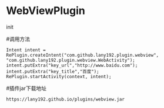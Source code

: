 # WebViewPlugin
init

#调用方法

    Intent intent = RePlugin.createIntent("com.github.lany192.plugin.webview",          "com.github.lany192.plugin.webview.WebActivity");
    intent.putExtra("key_url","http://www.baidu.com");
    intent.putExtra("key_title","百度");
    RePlugin.startActivity(context, intent);
    
#插件jar下载地址

    https://lany192.github.io/plugins/webview.jar
